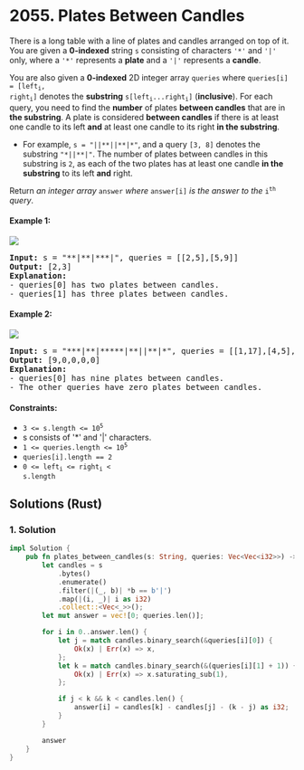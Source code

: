 # 2055. Plates Between Candles
There is a long table with a line of plates and candles arranged on top of it. You are given a **0-indexed** string `s` consisting of characters `'*'` and `'|'` only, where a `'*'` represents a **plate** and a `'|'` represents a **candle**.

You are also given a **0-indexed** 2D integer array `queries` where <code>queries[i] = [left<sub>i</sub>, right<sub>i</sub>]</code> denotes the **substring** <code>s[left<sub>i</sub>...right<sub>i</sub>]</code> (**inclusive**). For each query, you need to find the **number** of plates **between candles** that are in **the substring**. A plate is considered **between candles** if there is at least one candle to its left **and** at least one candle to its right **in the substring**.

* For example, `s = "||**||**|*"`, and a query `[3, 8]` denotes the substring `"*||**|"`. The number of plates between candles in this substring is `2`, as each of the two plates has at least one candle **in the substring** to its left **and** right.

Return *an integer array* `answer` *where* `answer[i]` *is the answer to the* <code>i<sup>th</sup></code> *query*.

#### Example 1:
![](https://assets.leetcode.com/uploads/2021/10/04/ex-1.png)
<pre>
<strong>Input:</strong> s = "**|**|***|", queries = [[2,5],[5,9]]
<strong>Output:</strong> [2,3]
<strong>Explanation:</strong>
- queries[0] has two plates between candles.
- queries[1] has three plates between candles.
</pre>

#### Example 2:
![](https://assets.leetcode.com/uploads/2021/10/04/ex-2.png)
<pre>
<strong>Input:</strong> s = "***|**|*****|**||**|*", queries = [[1,17],[4,5],[14,17],[5,11],[15,16]]
<strong>Output:</strong> [9,0,0,0,0]
<strong>Explanation:</strong>
- queries[0] has nine plates between candles.
- The other queries have zero plates between candles.
</pre>

#### Constraints:
* <code>3 <= s.length <= 10<sup>5</sup></code>
* s consists of '*' and '|' characters.
* <code>1 <= queries.length <= 10<sup>5</sup></code>
* `queries[i].length == 2`
* <code>0 <= left<sub>i</sub> <= right<sub>i</sub> < s.length</code>

## Solutions (Rust)

### 1. Solution
```Rust
impl Solution {
    pub fn plates_between_candles(s: String, queries: Vec<Vec<i32>>) -> Vec<i32> {
        let candles = s
            .bytes()
            .enumerate()
            .filter(|(_, b)| *b == b'|')
            .map(|(i, _)| i as i32)
            .collect::<Vec<_>>();
        let mut answer = vec![0; queries.len()];

        for i in 0..answer.len() {
            let j = match candles.binary_search(&queries[i][0]) {
                Ok(x) | Err(x) => x,
            };
            let k = match candles.binary_search(&(queries[i][1] + 1)) {
                Ok(x) | Err(x) => x.saturating_sub(1),
            };

            if j < k && k < candles.len() {
                answer[i] = candles[k] - candles[j] - (k - j) as i32;
            }
        }

        answer
    }
}
```
